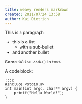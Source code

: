 ```yaml
---
title: weavy renders markdown
created: 2011/07/24 13:58
author: Kai Dietrich
---
```

This is a paragraph

* this is a list
    * with a sub-bullet
* and another bullet

Some `inline code()` in text.

A code block:

    :::c
    #include <stdio.h> 
    int main(int argc, char** argv) {
        printf("Hello World!");
    }

